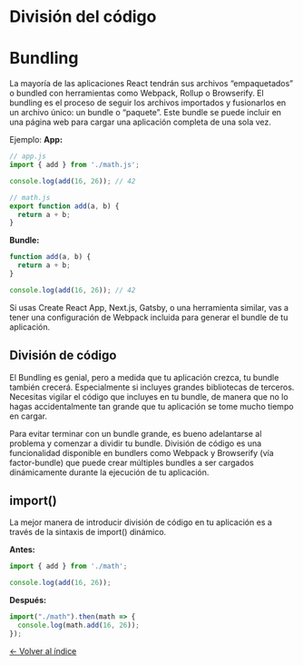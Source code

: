 # División del código

# Bundling

La mayoría de las aplicaciones React tendrán sus archivos “empaquetados” o bundled con herramientas como Webpack, Rollup o Browserify. El bundling es el proceso de seguir los archivos importados y fusionarlos en un archivo único: un bundle o “paquete”. Este bundle se puede incluir en una página web para cargar una aplicación completa de una sola vez.

Ejemplo:
**App:**

```js
// app.js
import { add } from './math.js';

console.log(add(16, 26)); // 42
```
```js
// math.js
export function add(a, b) {
  return a + b;
}
```
**Bundle:**
```js
function add(a, b) {
  return a + b;
}

console.log(add(16, 26)); // 42
```

Si usas Create React App, Next.js, Gatsby, o una herramienta similar, vas a tener una configuración de Webpack incluida para generar el bundle de tu aplicación.

## División de código
El Bundling es genial, pero a medida que tu aplicación crezca, tu bundle también crecerá. Especialmente si incluyes grandes bibliotecas de terceros. Necesitas vigilar el código que incluyes en tu bundle, de manera que no lo hagas accidentalmente tan grande que tu aplicación se tome mucho tiempo en cargar.

Para evitar terminar con un bundle grande, es bueno adelantarse al problema y comenzar a dividir tu bundle. División de código es una funcionalidad disponible en bundlers como Webpack y Browserify (vía factor-bundle) que puede crear múltiples bundles a ser cargados dinámicamente durante la ejecución de tu aplicación.

## import()

La mejor manera de introducir división de código en tu aplicación es a través de la sintaxis de import() dinámico.

**Antes:**
```js
import { add } from './math';

console.log(add(16, 26));
```
**Después:**

```js
import("./math").then(math => {
  console.log(math.add(16, 26));
});
```

[<- Volver al índice](./../README.md)
